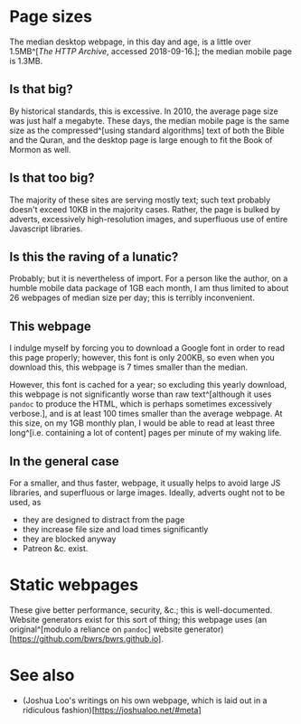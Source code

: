 # Page sizes

The median desktop webpage, in this day and age, is a little over 1.5MB^[*The HTTP Archive*, accessed 2018-09-16.]; the median mobile page is 1.3MB.

## Is that big?

By historical standards, this is excessive. In 2010, the average page size was just half a megabyte. These days, the median mobile page is the same size as the compressed^[using standard algorithms] text of both the Bible and the Quran, and the desktop page is large enough to fit the Book of Mormon as well.

## Is that too big?

The majority of these sites are serving mostly text; such text probably doesn't exceed 10KB in the majority cases. Rather, the page is bulked by adverts, excessively high-resolution images, and superfluous use of entire Javascript libraries.

## Is this the raving of a lunatic?

Probably; but it is nevertheless of import. For a person like the author, on a humble mobile data package of 1GB each month, I am thus limited to about 26 webpages of median size per day; this is terribly inconvenient.

## This webpage

I indulge myself by forcing you to download a Google font in order to read this page properly; however, this font is only 200KB, so even when you download this, this webpage is 7 times smaller than the median.

However, this font is cached for a year; so excluding this yearly download, this webpage is not significantly worse than raw text^[although it uses `pandoc` to produce the HTML, which is perhaps sometimes excessively verbose.], and is at least 100 times smaller than the average webpage. At this size, on my 1GB monthly plan, I would be able to read at least three long^[i.e. containing a lot of content] pages per minute of my waking life.

## In the general case

For a smaller, and thus faster, webpage, it usually helps to avoid large JS libraries, and superfluous or large images. Ideally, adverts ought not to be used, as
 - they are designed to distract from the page
 - they increase file size and load times significantly
 - they are blocked anyway
 - Patreon &c. exist.

# Static webpages

These give better performance, security, &c.; this is well-documented. Website generators exist for this sort of thing; this webpage uses (an original^[modulo a reliance on `pandoc`] website generator)[https://github.com/bwrs/bwrs.github.io].

# See also

 - (Joshua Loo's writings on his own webpage, which is laid out in a ridiculous fashion)[https://joshualoo.net/#meta]
